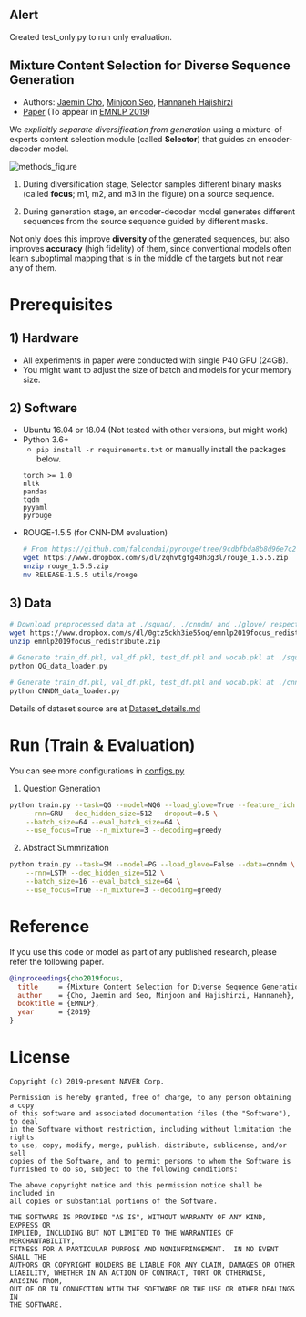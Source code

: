 ## Alert

Created test_only.py to run only evaluation.

## Mixture Content Selection for Diverse Sequence Generation

* Authors: [Jaemin Cho](https://j-min.io), [Minjoon Seo](https://seominjoon.github.io), [Hannaneh Hajishirzi](https://homes.cs.washington.edu/~hannaneh/)
* [Paper](https://arxiv.org/abs/1909.01953) (To appear in [EMNLP 2019](https://emnlp-ijcnlp2019.org))

We *explicitly separate diversification from generation* using a mixture-of-experts content selection module (called **Selector**) that guides an encoder-decoder model.

![methods_figure](_imgs/methods_horizontal.png)

1.  During diversification stage, Selector samples different binary masks (called **focus**; m1, m2, and m3 in the figure) on a source sequence.

2.  During generation stage, an encoder-decoder model generates different sequences from the source sequence guided by different masks.

Not only does this improve **diversity** of the generated sequences, but also improves **accuracy** (high fidelity) of them, since conventional models often learn suboptimal mapping that is in the middle of the targets but not near any of them.

# Prerequisites

## 1) Hardware
* All experiments in paper were conducted with single P40 GPU (24GB).
* You might want to adjust the size of batch and models for your memory size.

## 2) Software
* Ubuntu 16.04 or 18.04 (Not tested with other versions, but might work)
* Python 3.6+
  - `pip install -r requirements.txt` or manually install the packages below.
  ```
  torch >= 1.0
  nltk
  pandas
  tqdm
  pyyaml
  pyrouge
  ```
* ROUGE-1.5.5 (for CNN-DM evaluation)
  ```sh
  # From https://github.com/falcondai/pyrouge/tree/9cdbfbda8b8d96e7c2646ffd048743ddcf417ed9
  wget https://www.dropbox.com/s/dl/zqhvtgfg40h3g3l/rouge_1.5.5.zip
  unzip rouge_1.5.5.zip
  mv RELEASE-1.5.5 utils/rouge
  ```

## 3) Data

```sh
# Download preprocessed data at ./squad/, ./cnndm/ and ./glove/ respectively
wget https://www.dropbox.com/s/dl/0gtz5ckh3ie55oq/emnlp2019focus_redistribute.zip
unzip emnlp2019focus_redistribute.zip

# Generate train_df.pkl, val_df.pkl, test_df.pkl and vocab.pkl at ./squad_out/
python QG_data_loader.py

# Generate train_df.pkl, val_df.pkl, test_df.pkl and vocab.pkl at ./cnndm_out/
python CNNDM_data_loader.py
```
Details of dataset source are at [Dataset_details.md](Dataset_details.md)

# Run (Train & Evaluation)
You can see more configurations in [configs.py](configs.py)

1) Question Generation
```sh
python train.py --task=QG --model=NQG --load_glove=True --feature_rich --data=squad \
    --rnn=GRU --dec_hidden_size=512 --dropout=0.5 \
    --batch_size=64 --eval_batch_size=64 \
    --use_focus=True --n_mixture=3 --decoding=greedy
```

2) Abstract Summrization
```sh
python train.py --task=SM --model=PG --load_glove=False --data=cnndm \
    --rnn=LSTM --dec_hidden_size=512 \
    --batch_size=16 --eval_batch_size=64 \
    --use_focus=True --n_mixture=3 --decoding=greedy
```

# Reference
If you use this code or model as part of any published research, please refer the following paper.
```BibTex
@inproceedings{cho2019focus,
  title     = {Mixture Content Selection for Diverse Sequence Generation},
  author    = {Cho, Jaemin and Seo, Minjoon and Hajishirzi, Hannaneh},
  booktitle = {EMNLP},
  year      = {2019}
}
```

# License

```
Copyright (c) 2019-present NAVER Corp.

Permission is hereby granted, free of charge, to any person obtaining a copy
of this software and associated documentation files (the "Software"), to deal
in the Software without restriction, including without limitation the rights
to use, copy, modify, merge, publish, distribute, sublicense, and/or sell
copies of the Software, and to permit persons to whom the Software is
furnished to do so, subject to the following conditions:

The above copyright notice and this permission notice shall be included in
all copies or substantial portions of the Software.

THE SOFTWARE IS PROVIDED "AS IS", WITHOUT WARRANTY OF ANY KIND, EXPRESS OR
IMPLIED, INCLUDING BUT NOT LIMITED TO THE WARRANTIES OF MERCHANTABILITY,
FITNESS FOR A PARTICULAR PURPOSE AND NONINFRINGEMENT.  IN NO EVENT SHALL THE
AUTHORS OR COPYRIGHT HOLDERS BE LIABLE FOR ANY CLAIM, DAMAGES OR OTHER
LIABILITY, WHETHER IN AN ACTION OF CONTRACT, TORT OR OTHERWISE, ARISING FROM,
OUT OF OR IN CONNECTION WITH THE SOFTWARE OR THE USE OR OTHER DEALINGS IN
THE SOFTWARE.
```
